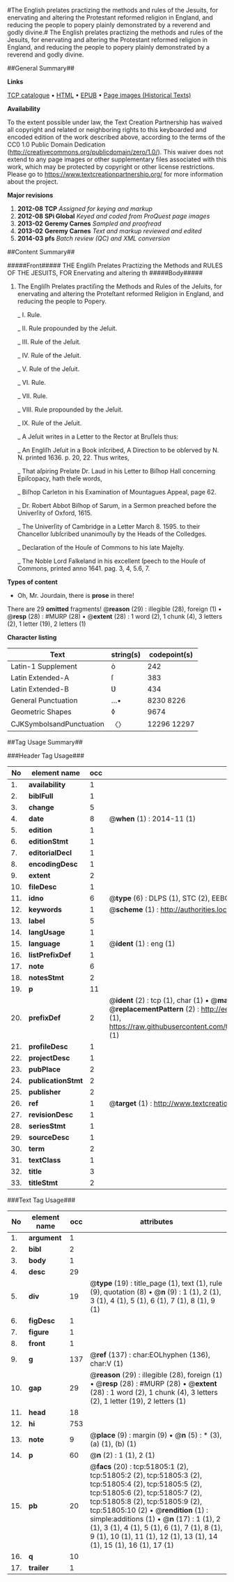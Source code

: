 #The English prelates practizing the methods and rules of the Jesuits, for enervating and altering the Protestant reformed religion in England, and reducing the people to popery plainly demonstrated by a reverend and godly divine.#
The English prelates practizing the methods and rules of the Jesuits, for enervating and altering the Protestant reformed religion in England, and reducing the people to popery plainly demonstrated by a reverend and godly divine.

##General Summary##

**Links**

[TCP catalogue](http://www.ota.ox.ac.uk/tcp/)  • 
[HTML](http://tei.it.ox.ac.uk/tcp/Texts-HTML/free/A38/A38476.html)  • 
[EPUB](http://tei.it.ox.ac.uk/tcp/Texts-EPUB/free/A38/A38476.epub) • 
[Page images (Historical Texts)](https://historicaltexts.jisc.ac.uk/eebo-11977871e)

**Availability**

To the extent possible under law, the Text Creation Partnership has waived all copyright and related or neighboring rights to this keyboarded and encoded edition of the work described above, according to the terms of the CC0 1.0 Public Domain Dedication (http://creativecommons.org/publicdomain/zero/1.0/). This waiver does not extend to any page images or other supplementary files associated with this work, which may be protected by copyright or other license restrictions. Please go to https://www.textcreationpartnership.org/ for more information about the project.

**Major revisions**

1. __2012-08__ __TCP__ *Assigned for keying and markup*
1. __2012-08__ __SPi Global__ *Keyed and coded from ProQuest page images*
1. __2013-02__ __Geremy Carnes__ *Sampled and proofread*
1. __2013-02__ __Geremy Carnes__ *Text and markup reviewed and edited*
1. __2014-03__ __pfs__ *Batch review (QC) and XML conversion*

##Content Summary##

#####Front#####
THE Engliſh Prelates Practizing the Methods and RULES OF THE JESUITS, FOR Enervating and altering th
#####Body#####

1. The Engliſh Prelates practiſing the Methods and Rules of the Jeſuits, for enervating and altering the Proteſtant reformed Religion in England, and reducing the people to Popery.

    _ I. Rule.

    _ II. Rule propounded by the Jeſuit.

    _ III. Rule of the Jeſuit.

    _ IV. Rule of the Jeſuit.

    _ V. Rule of the Jeſuit.

    _ VI. Rule.

    _ VII. Rule.

    _ VIII. Rule propounded by the Jeſuit.

    _ IX. Rule of the Jeſuit.

    _ A Jeſuit writes in a Letter to the Rector at Bruſſels thus:

    _ An Engliſh Jeſuit in a Book inſcribed, A Direction to be obſerved by N. N. printed 1636. p. 20, 22. Thus writes,

    _ That aſpiring Prelate Dr. Laud in his Letter to Biſhop Hall concerning Epiſcopacy, hath theſe words,

    _ Biſhop Carleton in his Examination of Mountagues Appeal, page 62.

    _ Dr. Robert Abbot Biſhop of Sarum, in a Sermon preached before the Univerſity of Oxford, 1615.

    _ The Univerſity of Cambridge in a Letter March 8. 1595. to their Chancellor ſubſcribed unanimouſly by the Heads of the Colledges.

    _ Declaration of the Houſe of Commons to his late Majeſty.

    _ The Noble Lord Falkeland in his excellent ſpeech to the Houſe of Commons, printed anno 1641. pag. 3, 4, 5.6, 7.

**Types of content**

  * Oh, Mr. Jourdain, there is **prose** in there!

There are 29 **omitted** fragments! 
 @__reason__ (29) : illegible (28), foreign (1)  •  @__resp__ (28) : #MURP (28)  •  @__extent__ (28) : 1 word (2), 1 chunk (4), 3 letters (2), 1 letter (19), 2 letters (1)

**Character listing**


|Text|string(s)|codepoint(s)|
|---|---|---|
|Latin-1 Supplement|ò|242|
|Latin Extended-A|ſ|383|
|Latin Extended-B|Ʋ|434|
|General Punctuation|…•|8230 8226|
|Geometric Shapes|◊|9674|
|CJKSymbolsandPunctuation|〈〉|12296 12297|

##Tag Usage Summary##

###Header Tag Usage###

|No|element name|occ|attributes|
|---|---|---|---|
|1.|__availability__|1||
|2.|__biblFull__|1||
|3.|__change__|5||
|4.|__date__|8| @__when__ (1) : 2014-11 (1)|
|5.|__edition__|1||
|6.|__editionStmt__|1||
|7.|__editorialDecl__|1||
|8.|__encodingDesc__|1||
|9.|__extent__|2||
|10.|__fileDesc__|1||
|11.|__idno__|6| @__type__ (6) : DLPS (1), STC (2), EEBO-CITATION (1), OCLC (1), VID (1)|
|12.|__keywords__|1| @__scheme__ (1) : http://authorities.loc.gov/ (1)|
|13.|__label__|5||
|14.|__langUsage__|1||
|15.|__language__|1| @__ident__ (1) : eng (1)|
|16.|__listPrefixDef__|1||
|17.|__note__|6||
|18.|__notesStmt__|2||
|19.|__p__|11||
|20.|__prefixDef__|2| @__ident__ (2) : tcp (1), char (1)  •  @__matchPattern__ (2) : ([0-9\-]+):([0-9IVX]+) (1), (.+) (1)  •  @__replacementPattern__ (2) : http://eebo.chadwyck.com/downloadtiff?vid=$1&page=$2 (1), https://raw.githubusercontent.com/textcreationpartnership/Texts/master/tcpchars.xml#$1 (1)|
|21.|__profileDesc__|1||
|22.|__projectDesc__|1||
|23.|__pubPlace__|2||
|24.|__publicationStmt__|2||
|25.|__publisher__|2||
|26.|__ref__|1| @__target__ (1) : http://www.textcreationpartnership.org/docs/. (1)|
|27.|__revisionDesc__|1||
|28.|__seriesStmt__|1||
|29.|__sourceDesc__|1||
|30.|__term__|2||
|31.|__textClass__|1||
|32.|__title__|3||
|33.|__titleStmt__|2||


###Text Tag Usage###

|No|element name|occ|attributes|
|---|---|---|---|
|1.|__argument__|1||
|2.|__bibl__|2||
|3.|__body__|1||
|4.|__desc__|29||
|5.|__div__|19| @__type__ (19) : title_page (1), text (1), rule (9), quotation (8)  •  @__n__ (9) : 1 (1), 2 (1), 3 (1), 4 (1), 5 (1), 6 (1), 7 (1), 8 (1), 9 (1)|
|6.|__figDesc__|1||
|7.|__figure__|1||
|8.|__front__|1||
|9.|__g__|137| @__ref__ (137) : char:EOLhyphen (136), char:V (1)|
|10.|__gap__|29| @__reason__ (29) : illegible (28), foreign (1)  •  @__resp__ (28) : #MURP (28)  •  @__extent__ (28) : 1 word (2), 1 chunk (4), 3 letters (2), 1 letter (19), 2 letters (1)|
|11.|__head__|18||
|12.|__hi__|753||
|13.|__note__|9| @__place__ (9) : margin (9)  •  @__n__ (5) : * (3), (a) (1), (b) (1)|
|14.|__p__|60| @__n__ (2) : 1 (1), 2 (1)|
|15.|__pb__|20| @__facs__ (20) : tcp:51805:1 (2), tcp:51805:2 (2), tcp:51805:3 (2), tcp:51805:4 (2), tcp:51805:5 (2), tcp:51805:6 (2), tcp:51805:7 (2), tcp:51805:8 (2), tcp:51805:9 (2), tcp:51805:10 (2)  •  @__rendition__ (1) : simple:additions (1)  •  @__n__ (17) : 1 (1), 2 (1), 3 (1), 4 (1), 5 (1), 6 (1), 7 (1), 8 (1), 9 (1), 10 (1), 11 (1), 12 (1), 13 (1), 14 (1), 15 (1), 16 (1), 17 (1)|
|16.|__q__|10||
|17.|__trailer__|1||

